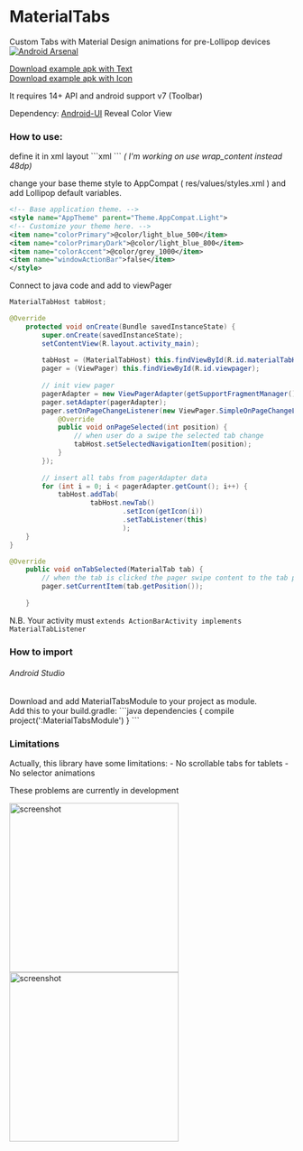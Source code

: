 MaterialTabs
============

Custom Tabs with Material Design animations for pre-Lollipop devices<br>
[![Android Arsenal](https://img.shields.io/badge/Android%20Arsenal-MaterialTabs-brightgreen.svg?style=flat)](https://android-arsenal.com/details/1/1105)

[Download example apk with Text](https://raw.github.com/neokree/MaterialTabs/master/materialtabs-Text.apk)<br>
[Download example apk with Icon](https://raw.github.com/neokree/MaterialTabs/master/materialtabs-Icons.apk)

It requires 14+ API and android support v7 (Toolbar)

Dependency: [Android-UI](https://github.com/markushi/android-ui) Reveal Color View

<h3>How to use:</h3>
define it in xml layout
```xml
<!-- for Text Tabs -->
<it.neokree.materialtabs.MaterialTabHost
        android:id="@+id/materialTabHost"
        android:layout_width="match_parent"
        android:layout_height="48dp" >
<!-- for icon tabs --> 
<it.neokree.materialtabs.MaterialTabHost
        android:id="@+id/materialTabHost"
        android:layout_width="match_parent"
        android:layout_height="48dp"
        app:hasIcons="true" >
```
<em>( I'm working on use wrap_content instead 48dp)</em>

change your base theme style to AppCompat ( res/values/styles.xml ) and add Lollipop default variables.
```xml
<!-- Base application theme. -->
<style name="AppTheme" parent="Theme.AppCompat.Light">
<!-- Customize your theme here. -->
<item name="colorPrimary">@color/light_blue_500</item>
<item name="colorPrimaryDark">@color/light_blue_800</item>
<item name="colorAccent">@color/grey_1000</item>
<item name="windowActionBar">false</item>
</style>
```

Connect to java code and add to viewPager
```java
MaterialTabHost tabHost;

@Override
	protected void onCreate(Bundle savedInstanceState) {
		super.onCreate(savedInstanceState);
		setContentView(R.layout.activity_main);
		
		tabHost = (MaterialTabHost) this.findViewById(R.id.materialTabHost);
		pager = (ViewPager) this.findViewById(R.id.viewpager);
		
		// init view pager
		pagerAdapter = new ViewPagerAdapter(getSupportFragmentManager());
		pager.setAdapter(pagerAdapter);
		pager.setOnPageChangeListener(new ViewPager.SimpleOnPageChangeListener() {
            @Override
            public void onPageSelected(int position) {
            	// when user do a swipe the selected tab change
                tabHost.setSelectedNavigationItem(position);
            }
        });
		
		// insert all tabs from pagerAdapter data
		for (int i = 0; i < pagerAdapter.getCount(); i++) {
            tabHost.addTab(
                    tabHost.newTab() 
                            .setIcon(getIcon(i))
                            .setTabListener(this)
                            );
    }
}

@Override
	public void onTabSelected(MaterialTab tab) {
		// when the tab is clicked the pager swipe content to the tab position
		pager.setCurrentItem(tab.getPosition());
		
	}
```

N.B. Your activity must <code>extends ActionBarActivity implements MaterialTabListener</code>


<h3>How to import</h3>
<h6>Android Studio</h6>
Download and add MaterialTabsModule to your project as module.<br>
Add this to your build.gradle:
```java 
dependencies {
    compile project(':MaterialTabsModule')
}
```

<h3>Limitations</h3>
Actually, this library have some limitations: 
- No scrollable tabs for tablets
- No selector animations

These problems are currently in development

<img src="https://raw.github.com/neokree/MaterialTabs/master/screen.png" alt="screenshot" width="300px" height="auto" />
<img src="https://raw.github.com/neokree/MaterialTabs/master/screen-icon.png" alt="screenshot" width="300px" height="auto" />
